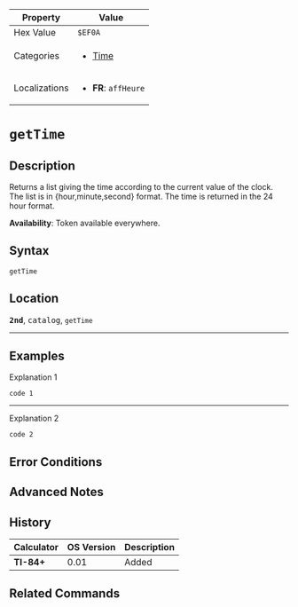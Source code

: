 | Property      | Value |
|---------------|-------|
| Hex Value     | `$EF0A`|
| Categories    | <ul><li>[Time](<../categories/Time.md>)</li></ul> |
| Localizations | <ul><li><b>FR</b>: `affHeure`</li></ul> |

# `getTime`

## Description
Returns a list giving the time according to the current value of the clock. The list is in {hour,minute,second} format. The time is returned in the 24 hour format.


<b>Availability</b>: Token available everywhere.

## Syntax
`getTime`

## Location
<tt><kbd><b>2nd</b></kbd></tt>, <kbd>catalog</kbd>, `getTime`
<hr>

## Examples

Explanation 1
```ti-basic
code 1
```
---
Explanation 2
```ti-basic
code 2
```

## Error Conditions


## Advanced Notes


## History
| Calculator | OS Version | Description |
|------------|------------|-------------|
| <b>TI-84+</b> | 0.01 | Added |

## Related Commands

